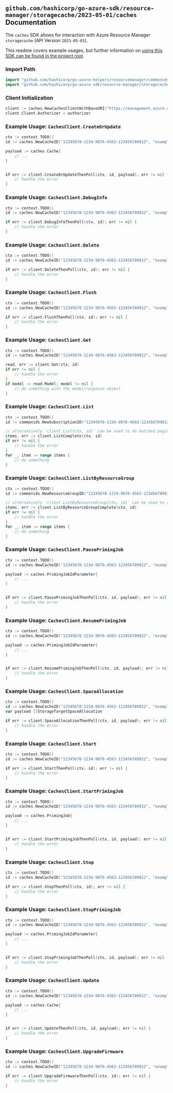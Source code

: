 
## `github.com/hashicorp/go-azure-sdk/resource-manager/storagecache/2023-05-01/caches` Documentation

The `caches` SDK allows for interaction with Azure Resource Manager `storagecache` (API Version `2023-05-01`).

This readme covers example usages, but further information on [using this SDK can be found in the project root](https://github.com/hashicorp/go-azure-sdk/tree/main/docs).

### Import Path

```go
import "github.com/hashicorp/go-azure-helpers/resourcemanager/commonids"
import "github.com/hashicorp/go-azure-sdk/resource-manager/storagecache/2023-05-01/caches"
```


### Client Initialization

```go
client := caches.NewCachesClientWithBaseURI("https://management.azure.com")
client.Client.Authorizer = authorizer
```


### Example Usage: `CachesClient.CreateOrUpdate`

```go
ctx := context.TODO()
id := caches.NewCacheID("12345678-1234-9876-4563-123456789012", "example-resource-group", "cacheName")

payload := caches.Cache{
	// ...
}


if err := client.CreateOrUpdateThenPoll(ctx, id, payload); err != nil {
	// handle the error
}
```


### Example Usage: `CachesClient.DebugInfo`

```go
ctx := context.TODO()
id := caches.NewCacheID("12345678-1234-9876-4563-123456789012", "example-resource-group", "cacheName")

if err := client.DebugInfoThenPoll(ctx, id); err != nil {
	// handle the error
}
```


### Example Usage: `CachesClient.Delete`

```go
ctx := context.TODO()
id := caches.NewCacheID("12345678-1234-9876-4563-123456789012", "example-resource-group", "cacheName")

if err := client.DeleteThenPoll(ctx, id); err != nil {
	// handle the error
}
```


### Example Usage: `CachesClient.Flush`

```go
ctx := context.TODO()
id := caches.NewCacheID("12345678-1234-9876-4563-123456789012", "example-resource-group", "cacheName")

if err := client.FlushThenPoll(ctx, id); err != nil {
	// handle the error
}
```


### Example Usage: `CachesClient.Get`

```go
ctx := context.TODO()
id := caches.NewCacheID("12345678-1234-9876-4563-123456789012", "example-resource-group", "cacheName")

read, err := client.Get(ctx, id)
if err != nil {
	// handle the error
}
if model := read.Model; model != nil {
	// do something with the model/response object
}
```


### Example Usage: `CachesClient.List`

```go
ctx := context.TODO()
id := commonids.NewSubscriptionID("12345678-1234-9876-4563-123456789012")

// alternatively `client.List(ctx, id)` can be used to do batched pagination
items, err := client.ListComplete(ctx, id)
if err != nil {
	// handle the error
}
for _, item := range items {
	// do something
}
```


### Example Usage: `CachesClient.ListByResourceGroup`

```go
ctx := context.TODO()
id := commonids.NewResourceGroupID("12345678-1234-9876-4563-123456789012", "example-resource-group")

// alternatively `client.ListByResourceGroup(ctx, id)` can be used to do batched pagination
items, err := client.ListByResourceGroupComplete(ctx, id)
if err != nil {
	// handle the error
}
for _, item := range items {
	// do something
}
```


### Example Usage: `CachesClient.PausePrimingJob`

```go
ctx := context.TODO()
id := caches.NewCacheID("12345678-1234-9876-4563-123456789012", "example-resource-group", "cacheName")

payload := caches.PrimingJobIdParameter{
	// ...
}


if err := client.PausePrimingJobThenPoll(ctx, id, payload); err != nil {
	// handle the error
}
```


### Example Usage: `CachesClient.ResumePrimingJob`

```go
ctx := context.TODO()
id := caches.NewCacheID("12345678-1234-9876-4563-123456789012", "example-resource-group", "cacheName")

payload := caches.PrimingJobIdParameter{
	// ...
}


if err := client.ResumePrimingJobThenPoll(ctx, id, payload); err != nil {
	// handle the error
}
```


### Example Usage: `CachesClient.SpaceAllocation`

```go
ctx := context.TODO()
id := caches.NewCacheID("12345678-1234-9876-4563-123456789012", "example-resource-group", "cacheName")
var payload []StorageTargetSpaceAllocation

if err := client.SpaceAllocationThenPoll(ctx, id, payload); err != nil {
	// handle the error
}
```


### Example Usage: `CachesClient.Start`

```go
ctx := context.TODO()
id := caches.NewCacheID("12345678-1234-9876-4563-123456789012", "example-resource-group", "cacheName")

if err := client.StartThenPoll(ctx, id); err != nil {
	// handle the error
}
```


### Example Usage: `CachesClient.StartPrimingJob`

```go
ctx := context.TODO()
id := caches.NewCacheID("12345678-1234-9876-4563-123456789012", "example-resource-group", "cacheName")

payload := caches.PrimingJob{
	// ...
}


if err := client.StartPrimingJobThenPoll(ctx, id, payload); err != nil {
	// handle the error
}
```


### Example Usage: `CachesClient.Stop`

```go
ctx := context.TODO()
id := caches.NewCacheID("12345678-1234-9876-4563-123456789012", "example-resource-group", "cacheName")

if err := client.StopThenPoll(ctx, id); err != nil {
	// handle the error
}
```


### Example Usage: `CachesClient.StopPrimingJob`

```go
ctx := context.TODO()
id := caches.NewCacheID("12345678-1234-9876-4563-123456789012", "example-resource-group", "cacheName")

payload := caches.PrimingJobIdParameter{
	// ...
}


if err := client.StopPrimingJobThenPoll(ctx, id, payload); err != nil {
	// handle the error
}
```


### Example Usage: `CachesClient.Update`

```go
ctx := context.TODO()
id := caches.NewCacheID("12345678-1234-9876-4563-123456789012", "example-resource-group", "cacheName")

payload := caches.Cache{
	// ...
}


if err := client.UpdateThenPoll(ctx, id, payload); err != nil {
	// handle the error
}
```


### Example Usage: `CachesClient.UpgradeFirmware`

```go
ctx := context.TODO()
id := caches.NewCacheID("12345678-1234-9876-4563-123456789012", "example-resource-group", "cacheName")

if err := client.UpgradeFirmwareThenPoll(ctx, id); err != nil {
	// handle the error
}
```

